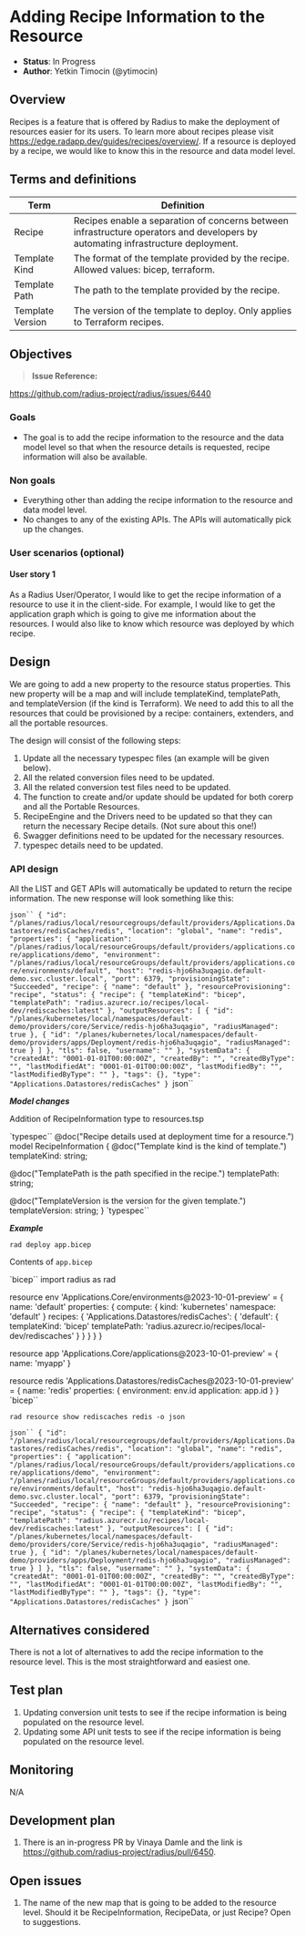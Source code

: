 # Adding Recipe Information to the Resource

* **Status**: In Progress
* **Author**: Yetkin Timocin (@ytimocin)

## Overview

Recipes is a feature that is offered by Radius to make the deployment of resources easier for its users. To learn more about recipes please visit <https://edge.radapp.dev/guides/recipes/overview/>. If a resource is deployed by a recipe, we would like to know this in the resource and data model level.

## Terms and definitions

| Term | Definition |
|---|---|
| Recipe | Recipes enable a separation of concerns between infrastructure operators and developers by automating infrastructure deployment. |
| Template Kind | The format of the template provided by the recipe. Allowed values: bicep, terraform. |
| Template Path | The path to the template provided by the recipe. |
| Template Version | The version of the template to deploy. Only applies to Terraform recipes. |

## Objectives

> **Issue Reference:**

<https://github.com/radius-project/radius/issues/6440>

### Goals

* The goal is to add the recipe information to the resource and the data model level so that when the resource details is requested, recipe information will also be available.

### Non goals

* Everything other than adding the recipe information to the resource and data model level.
* No changes to any of the existing APIs. The APIs will automatically pick up the changes.

### User scenarios (optional)

#### User story 1

As a Radius User/Operator, I would like to get the recipe information of a resource to use it in the client-side. For example, I would like to get the application graph which is going to give me information about the resources. I would also like to know which resource was deployed by which recipe.

## Design

We are going to add a new property to the resource status properties. This new property will be a map and will include templateKind, templatePath, and templateVersion (if the kind is Terraform). We need to add this to all the resources that could be provisioned by a recipe: containers, extenders, and all the portable resources.

The design will consist of the following steps:

1. Update all the necessary typespec files (an example will be given below).
2. All the related conversion files need to be updated.
3. All the related conversion test files need to be updated.
4. The function to create and/or update should be updated for both corerp and all the Portable Resources.
5. RecipeEngine and the Drivers need to be updated so that they can return the necessary Recipe details. (Not sure about this one!)
6. Swagger definitions need to be updated for the necessary resources.
7. typespec details need to be updated.

### API design

All the LIST and GET APIs will automatically be updated to return the recipe information. The new response will look something like this:

`json``
{
  "id": "/planes/radius/local/resourcegroups/default/providers/Applications.Datastores/redisCaches/redis",
  "location": "global",
  "name": "redis",
  "properties": {
    "application": "/planes/radius/local/resourceGroups/default/providers/applications.core/applications/demo",
    "environment": "/planes/radius/local/resourceGroups/default/providers/applications.core/environments/default",
    "host": "redis-hjo6ha3uqagio.default-demo.svc.cluster.local",
    "port": 6379,
    "provisioningState": "Succeeded",
    "recipe": {
      "name": "default"
    },
    "resourceProvisioning": "recipe",
    "status": {
      "recipe": {
        "templateKind": "bicep",
        "templatePath": "radius.azurecr.io/recipes/local-dev/rediscaches:latest"
      },
      "outputResources": [
        {
          "id": "/planes/kubernetes/local/namespaces/default-demo/providers/core/Service/redis-hjo6ha3uqagio",
          "radiusManaged": true
        },
        {
          "id": "/planes/kubernetes/local/namespaces/default-demo/providers/apps/Deployment/redis-hjo6ha3uqagio",
          "radiusManaged": true
        }
      ]
    },
    "tls": false,
    "username": ""
  },
  "systemData": {
    "createdAt": "0001-01-01T00:00:00Z",
    "createdBy": "",
    "createdByType": "",
    "lastModifiedAt": "0001-01-01T00:00:00Z",
    "lastModifiedBy": "",
    "lastModifiedByType": ""
  },
  "tags": {},
  "type": "Applications.Datastores/redisCaches"
}
`json``

***Model changes***

Addition of RecipeInformation type to resources.tsp

`typespec``
@doc("Recipe details used at deployment time for a resource.")
model RecipeInformation {
  @doc("Template kind is the kind of template.")
  templateKind: string;

  @doc("TemplatePath is the path specified in the recipe.")
  templatePath: string;

  @doc("TemplateVersion is the version for the given template.")
  templateVersion: string;
}
`typespec``

***Example***

`rad deploy app.bicep`

Contents of `app.bicep`

`bicep``
import radius as rad

resource env 'Applications.Core/environments@2023-10-01-preview' = {
  name: 'default'
  properties: {
    compute: {
      kind: 'kubernetes'
      namespace: 'default'
    }
    recipes: {
      'Applications.Datastores/redisCaches': {
        'default': {
          templateKind: 'bicep'
          templatePath: 'radius.azurecr.io/recipes/local-dev/rediscaches'
        }
      }
    }
  }
}

resource app 'Applications.Core/applications@2023-10-01-preview' = {
  name: 'myapp'
}

resource redis 'Applications.Datastores/redisCaches@2023-10-01-preview' = {
  name: 'redis'
  properties: {
    environment: env.id
    application: app.id
  }
}
`bicep``

`rad resource show rediscaches redis -o json`

`json``
{
  "id": "/planes/radius/local/resourcegroups/default/providers/Applications.Datastores/redisCaches/redis",
  "location": "global",
  "name": "redis",
  "properties": {
    "application": "/planes/radius/local/resourceGroups/default/providers/applications.core/applications/demo",
    "environment": "/planes/radius/local/resourceGroups/default/providers/applications.core/environments/default",
    "host": "redis-hjo6ha3uqagio.default-demo.svc.cluster.local",
    "port": 6379,
    "provisioningState": "Succeeded",
    "recipe": {
      "name": "default"
    },
    "resourceProvisioning": "recipe",
    "status": {
      "recipe": {
        "templateKind": "bicep",
        "templatePath": "radius.azurecr.io/recipes/local-dev/rediscaches:latest"
      },
      "outputResources": [
        {
          "id": "/planes/kubernetes/local/namespaces/default-demo/providers/core/Service/redis-hjo6ha3uqagio",
          "radiusManaged": true
        },
        {
          "id": "/planes/kubernetes/local/namespaces/default-demo/providers/apps/Deployment/redis-hjo6ha3uqagio",
          "radiusManaged": true
        }
      ]
    },
    "tls": false,
    "username": ""
  },
  "systemData": {
    "createdAt": "0001-01-01T00:00:00Z",
    "createdBy": "",
    "createdByType": "",
    "lastModifiedAt": "0001-01-01T00:00:00Z",
    "lastModifiedBy": "",
    "lastModifiedByType": ""
  },
  "tags": {},
  "type": "Applications.Datastores/redisCaches"
}
`json``

## Alternatives considered

There is not a lot of alternatives to add the recipe information to the resource level. This is the most straightforward and easiest one.

## Test plan

1. Updating conversion unit tests to see if the recipe information is being populated on the resource level.
2. Updating some API unit tests to see if the recipe information is being populated on the resource level.

## Monitoring

N/A

## Development plan

1. There is an in-progress PR by Vinaya Damle and the link is <https://github.com/radius-project/radius/pull/6450>.

## Open issues

1. The name of the new map that is going to be added to the resource level. Should it be RecipeInformation, RecipeData, or just Recipe? Open to suggestions.
